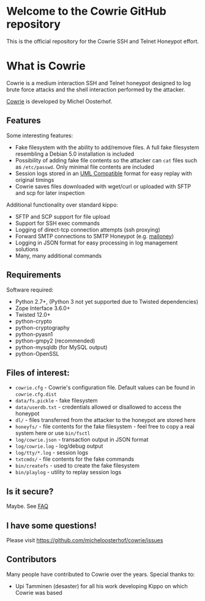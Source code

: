 
# Welcome to the Cowrie GitHub repository

This is the official repository for the Cowrie SSH and Telnet
Honeypot effort.

# What is Cowrie

Cowrie is a medium interaction SSH and Telnet honeypot designed to
log brute force attacks and the shell interaction performed by the
attacker.

[Cowrie](http://github.com/micheloosterhof/cowrie/) is developed by Michel Oosterhof.

## Features

Some interesting features:

* Fake filesystem with the ability to add/remove files. A full fake filesystem resembling a Debian 5.0 installation is included
* Possibility of adding fake file contents so the attacker can `cat` files such as `/etc/passwd`. Only minimal file contents are included
* Session logs stored in an [UML Compatible](http://user-mode-linux.sourceforge.net/)  format for easy replay with original timings
* Cowrie saves files downloaded with wget/curl or uploaded with SFTP and scp for later inspection

Additional functionality over standard kippo:

* SFTP and SCP support for file upload
* Support for SSH exec commands
* Logging of direct-tcp connection attempts (ssh proxying)
* Forward SMTP connections to SMTP Honeypot (e.g. [mailoney](https://github.com/awhitehatter/mailoney))
* Logging in JSON format for easy processing in log management solutions
* Many, many additional commands

## Requirements

Software required:

* Python 2.7+, (Python 3 not yet supported due to Twisted dependencies)
* Zope Interface 3.6.0+
* Twisted 12.0+
* python-crypto
* python-cryptography
* python-pyasn1
* python-gmpy2 (recommended)
* python-mysqldb (for MySQL output)
* python-OpenSSL

## Files of interest:

* `cowrie.cfg` - Cowrie's configuration file. Default values can be found in `cowrie.cfg.dist`
* `data/fs.pickle` - fake filesystem
* `data/userdb.txt` - credentials allowed or disallowed to access the honeypot
* `dl/` - files transferred from the attacker to the honeypot are stored here
* `honeyfs/` - file contents for the fake filesystem - feel free to copy a real system here or use `bin/fsctl`
* `log/cowrie.json` - transaction output in JSON format
* `log/cowrie.log` - log/debug output
* `log/tty/*.log` - session logs
* `txtcmds/` - file contents for the fake commands
* `bin/createfs` - used to create the fake filesystem
* `bin/playlog` - utility to replay session logs

## Is it secure?

Maybe. See [FAQ](https://github.com/micheloosterhof/cowrie/wiki/Frequently-Asked-Questions)

## I have some questions!

Please visit https://github.com/micheloosterhof/cowrie/issues

## Contributors

Many people have contributed to Cowrie over the years. Special thanks to:

* Upi Tamminen (desaster) for all his work developing Kippo on which Cowrie was based

